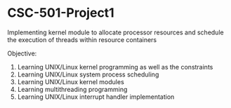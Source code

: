 # CSC-501-Project1
Implementing kernel module to allocate processor resources and schedule the execution of threads within resource containers

Objective:

1) Learning UNIX/Linux kernel programming as well as the constraints
2) Learning UNIX/Linux system process scheduling
3) Learning UNIX/Linux kernel modules
4) Learning multithreading programming
5) Learning UNIX/Linux interrupt handler implementation
